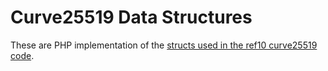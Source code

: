 # Curve25519 Data Structures

These are PHP implementation of the [structs used in the ref10 curve25519 code](../../../../../../../index.phphub.com/jedisct1/libsodium/blob/master/src/libsodium/include/sodium/private/curve25519_ref10.h).
